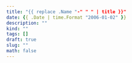 ```yaml
---
title: "{{ replace .Name "-" " " | title }}"
date: {{ .Date | time.Format "2006-01-02" }}
description: ""
kind: ""
tags: []
draft: true
slug: ""
math: false
---
```


